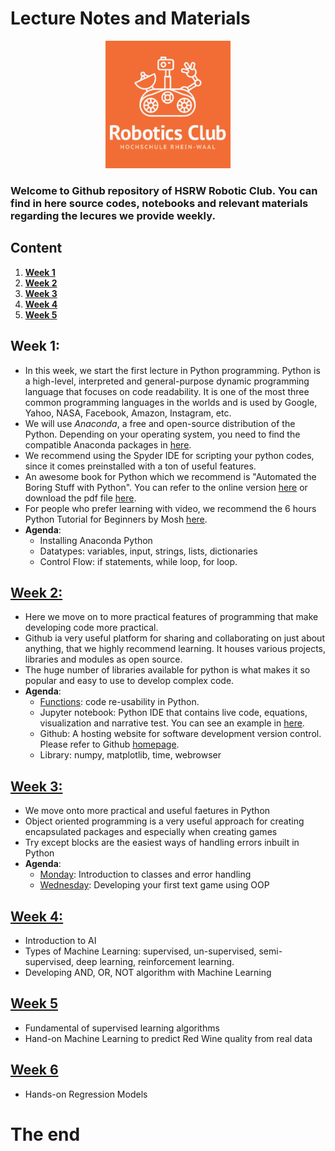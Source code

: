 # Lecture Notes and Materials

<p align="center">
<img src="./Logo_1.png" width=200 class="center">
 </p>

### Welcome to Github repository of HSRW Robotic Club. You can find in here source codes, notebooks and relevant materials regarding the lecures we provide weekly.

## Content
 1. **[Week 1](#week-1)**
 2. **[Week 2](#week-2)**
 3. **[Week 3](#week-3)**
 4. **[Week 4](#week-4)**
 5. **[Week 5](#week-5)**


## Week 1:
- In this week, we start the first lecture in Python programming. Python is a high-level, interpreted and general-purpose dynamic programming language that focuses on code readability. It is one of the most three common programming languages in the worlds and is used by Google, Yahoo, NASA, Facebook, Amazon, Instagram, etc.
- We will use *Anaconda*, a free and open-source distribution of the Python. Depending on your operating system, you need to find the compatible Anaconda packages in [here](https://docs.anaconda.com/anaconda/install/).
- We recommend using the Spyder IDE for scripting your python codes, since it comes preinstalled with a ton of useful features.
- An awesome book for Python which we recommend is "Automated the Boring Stuff with Python". You can refer to the online version [here](https://automatetheboringstuff.com/) or download the pdf file [here](http://bit.ly/2W6zTtN).
- For people who prefer learning with video, we recommend the 6 hours Python Tutorial for Beginners by Mosh [here](https://www.youtube.com/watch?v=_uQrJ0TkZlc).
- **Agenda**:
    - Installing Anaconda Python
    - Datatypes: variables, input, strings, lists, dictionaries
    - Control Flow: if statements, while loop, for loop.

## [Week 2:](https://github.com/hsrwrobotics/Robotics_club_lectures/tree/master/Week%202)
- Here we move on to more practical features of programming that make developing code more practical.
- Github ia very useful platform for sharing and collaborating on just about anything, that we highly recommend learning. It houses various projects, libraries and modules as open source.
- The huge number of libraries available for python is what makes it so popular and easy to use to develop complex code.
- **Agenda**:
    - [Functions][1]: code re-usability in Python.
    - Jupyter notebook: Python IDE that contains live code, equations, visualization and narrative test. You can see an example in  [here](https://www.kaggle.com/vikrishnan/house-sales-price-using-regression).
    - Github: A hosting website for software development version control. Please refer to Github [homepage](https://github.com/).
    - Library: numpy, matplotlib, time, webrowser

## [Week 3:](https://github.com/hsrwrobotics/Robotics_club_lectures/tree/master/Week%203)
- We move onto more practical and useful faetures in Python
- Object oriented programming is a very useful approach for creating encapsulated packages and especially when creating games
- Try except blocks are the easiest ways of handling errors inbuilt in Python
- **Agenda**:
    - [Monday][2]: Introduction to classes and error handling
    - [Wednesday][3]: Developing your first text game using OOP

## [Week 4:](https://github.com/hsrwrobotics/Robotics_club_lectures/tree/master/Week%204)
- Introduction to AI
- Types of Machine Learning: supervised, un-supervised, semi-supervised, deep learning, reinforcement learning.
- Developing AND, OR, NOT algorithm with Machine Learning

## [Week 5](https://github.com/hsrwrobotics/Robotics_club_lectures/tree/master/Week%205)
- Fundamental of supervised learning algorithms
- Hand-on Machine Learning to predict Red Wine quality from real data

## [Week 6](https://github.com/hsrwrobotics/Robotics_club_lectures/tree/master/Week%206)
- Hands-on Regression Models


# The end
[1]:https://github.com/hsrwrobotics/Robotics_club_lectures/tree/master/Week%202/Functions
[2]:https://github.com/hsrwrobotics/Robotics_club_lectures/tree/master/Week%203/Monday
[3]:https://github.com/hsrwrobotics/Robotics_club_lectures/tree/master/Week%203/Wednesday
